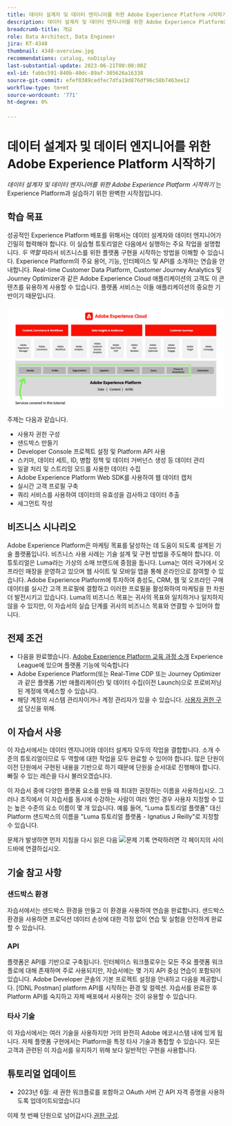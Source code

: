 ```yaml
---
title: 데이터 설계자 및 데이터 엔지니어를 위한 Adobe Experience Platform 시작하기
description: 데이터 설계자 및 데이터 엔지니어를 위한 Adobe Experience Platform을 시작합니다.
breadcrumb-title: 개요
role: Data Architect, Data Engineer
jira: KT-4348
thumbnail: 4348-overview.jpg
recommendations: catalog, noDisplay
last-substantial-update: 2023-06-21T00:00:00Z
exl-id: fabbc591-840b-40dc-89af-305626a16338
source-git-commit: efef0389cedfec7dfa19d876df96c58b7463ee12
workflow-type: tm+mt
source-wordcount: '771'
ht-degree: 0%

---
```


# 데이터 설계자 및 데이터 엔지니어를 위한 Adobe Experience Platform 시작하기

<!--5min-->

_데이터 설계자 및 데이터 엔지니어를 위한 Adobe Experience Platform 시작하기_ 는 Experience Platform과 실습하기 위한 완벽한 시작점입니다.


<!--How do we address ETL-->

## 학습 목표

성공적인 Experience Platform 배포를 위해서는 데이터 설계자와 데이터 엔지니어가 긴밀히 협력해야 합니다. 이 실습형 튜토리얼은 다음에서 실행하는 주요 작업을 설명합니다. _두 역할_ 따라서 비즈니스를 위한 플랫폼 구현을 시작하는 방법을 이해할 수 있습니다. Experience Platform의 주요 용어, 기능, 인터페이스 및 API를 소개하는 연습을 안내합니다. Real-time Customer Data Platform, Customer Journey Analytics 및 Journey Optimizer과 같은 Adobe Experience Cloud 애플리케이션의 고객도 이 콘텐츠를 유용하게 사용할 수 있습니다. 플랫폼 서비스는 이들 애플리케이션의 중요한 기반이기 때문입니다.

![이 자습서에서 다룬 플랫폼 서비스(ID, 프로필, 세분화, 수집, 쿼리 및 거버넌스)를 강조 표시하는 Adobe Experience Cloud marketeture](assets/marketecture.png)

주제는 다음과 같습니다.

* 사용자 권한 구성
* 샌드박스 만들기
* Developer Console 프로젝트 설정 및 Platform API 사용
* 스키마, 데이터 세트, ID, 병합 정책 및 데이터 거버넌스 생성 등 데이터 관리
* 일괄 처리 및 스트리밍 모드를 사용한 데이터 수집
* Adobe Experience Platform Web SDK를 사용하여 웹 데이터 캡처
* 실시간 고객 프로필 구축
* 쿼리 서비스를 사용하여 데이터의 유효성을 검사하고 데이터 추출
* 세그먼트 작성

## 비즈니스 시나리오

Adobe Experience Platform은 마케팅 목표를 달성하는 데 도움이 되도록 설계된 기술 플랫폼입니다. 비즈니스 사용 사례는 기술 설계 및 구현 방법을 주도해야 합니다. 이 튜토리얼은 Luma라는 가상의 소매 브랜드에 중점을 둡니다. Luma는 여러 국가에서 오프라인 매장을 운영하고 있으며 웹 사이트 및 모바일 앱을 통해 온라인으로 참여할 수 있습니다. Adobe Experience Platform에 투자하여 충성도, CRM, 웹 및 오프라인 구매 데이터를 실시간 고객 프로필에 결합하고 이러한 프로필을 활성화하여 마케팅을 한 차원 더 발전시키고 있습니다. Luma의 비즈니스 목표는 귀사의 목표와 일치하거나 일치하지 않을 수 있지만, 이 자습서의 실습 단계를 귀사의 비즈니스 목표와 연결할 수 있어야 합니다.

## 전제 조건

* 다음을 완료했습니다. [Adobe Experience Platform 교육 과정 소개](https://experienceleague.adobe.com/?recommended=ExperiencePlatform-U-1-2020.1) Experience League에 있으며 플랫폼 기능에 익숙합니다
* Adobe Experience Platform(또는 Real-Time CDP 또는 Journey Optimizer과 같은 플랫폼 기반 애플리케이션) 및 데이터 수집(이전 Launch)으로 프로비저닝된 계정에 액세스할 수 있습니다.
* 해당 계정의 시스템 관리자이거나 계정 관리자가 있을 수 있습니다. [사용자 권한 구성](configure-permissions.md) 당신을 위해.

## 이 자습서 사용

이 자습서에서는 데이터 엔지니어와 데이터 설계자 모두의 작업을 결합합니다. 소개 수준의 튜토리얼이므로 두 역할에 대한 작업을 모두 완료할 수 있어야 합니다. 많은 단원이 이전 단원에서 구현된 내용을 기반으로 하기 때문에 단원을 순서대로 진행해야 합니다. 빠질 수 있는 레슨을 다시 불러오겠습니다.

이 자습서 중에 다양한 플랫폼 요소를 만들 때 최대한 권장하는 이름을 사용하십시오. 그러나 조직에서 이 자습서를 동시에 수강하는 사람이 여러 명인 경우 사용자 지정할 수 있는 높은 수준의 요소 이름이 몇 개 있습니다. 예를 들어, &quot;Luma 튜토리얼 플랫폼&quot; 대신 Platform 샌드박스의 이름을 &quot;Luma 튜토리얼 플랫폼 - Ignatius J Reilly&quot;로 지정할 수 있습니다.

문제가 발생하면 먼저 지침을 다시 읽은 다음 ![문제 기록](https://experienceleague.adobe.com/assets/img/feedback.svg) 연락하려면 각 페이지의 사이드바에 연결하십시오.

## 기술 참고 사항

### 샌드박스 환경

자습서에서는 샌드박스 환경을 만들고 이 환경을 사용하여 연습을 완료합니다. 샌드박스 환경을 사용하면 프로덕션 데이터 손상에 대한 걱정 없이 연습 및 실험을 안전하게 완료할 수 있습니다.

### API

플랫폼은 API를 기반으로 구축됩니다. 인터페이스 워크플로우는 모든 주요 플랫폼 워크플로에 대해 존재하며 주로 사용되지만, 자습서에는 몇 가지 API 중심 연습이 포함되어 있습니다. Adobe Developer 콘솔의 기본 프로젝트 설정을 안내하고 다음을 제공합니다. [!DNL Postman] platform API를 시작하는 환경 및 컬렉션. 자습서를 완료한 후 Platform API를 숙지하고 자체 배포에서 사용하는 것이 유용할 수 있습니다.

### 타사 기술

이 자습서에서는 여러 기술을 사용하지만 거의 완전히 Adobe 에코시스템 내에 있게 됩니다. 자체 플랫폼 구현에서는 Platform을 특정 타사 기술과 통합할 수 있습니다. 모든 고객과 관련된 이 자습서를 유지하기 위해 보다 일반적인 구현을 사용합니다.

## 튜토리얼 업데이트

* 2023년 6월: 새 권한 워크플로를 포함하고 OAuth 서버 간 API 자격 증명을 사용하도록 업데이트되었습니다


이제 첫 번째 단원으로 넘어갑시다.[권한 구성](configure-permissions.md).
